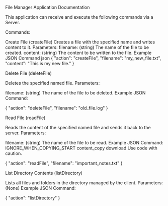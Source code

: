 File Manager Application Documentation

This application can receive and execute the following commands via a Server.

Commands:

Create File (createFile)
Creates a file with the specified name and writes content to it.
Parameters:
filename: (string) The name of the file to be created.
content: (string) The content to be written to the file.
Example JSON Command
json
{
"action": "createFile",
"filename": "my_new_file.txt",
"content": "This is my new file."
}

Delete File (deleteFile)

Deletes the specified named file.
Parameters:

filename: (string) The name of the file to be deleted.
Example JSON Command:


{
"action": "deleteFile",
"filename": "old_file.log"
}

Read File (readFile)

Reads the content of the specified named file and sends it back to the server.
Parameters:

filename: (string) The name of the file to be read.
Example JSON Command:
IGNORE_WHEN_COPYING_START
content_copy
download
Use code with caution.

{
"action": "readFile",
"filename": "important_notes.txt"
}

List Directory Contents (listDirectory)

Lists all files and folders in the directory managed by the client.
Parameters: (None)
Example JSON Command:

{
"action": "listDirectory"
}

